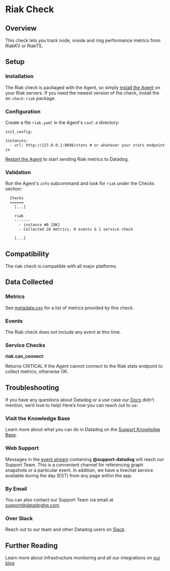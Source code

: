 # Riak Check

## Overview

This check lets you track node, vnode and ring performance metrics from RiakKV or RiakTS.

## Setup
### Installation

The Riak check is packaged with the Agent, so simply [install the Agent](https://app.datadoghq.com/account/settings#agent) on your Riak servers. If you need the newest version of the check, install the `dd-check-riak` package.

### Configuration

Create a file `riak.yaml` in the Agent's `conf.d` directory:

```
init_config:

instances:
  - url: http://127.0.0.1:8098/stats # or whatever your stats endpoint is
```

[Restart the Agent](https://help.datadoghq.com/hc/en-us/articles/203764515-Start-Stop-Restart-the-Datadog-Agent) to start sending Riak metrics to Datadog.

### Validation

Run the Agent's `info` subcommand and look for `riak` under the Checks section:

```
  Checks
  ======
    [...]

    riak
    -------
      - instance #0 [OK]
      - Collected 26 metrics, 0 events & 1 service check

    [...]
```

## Compatibility

The riak check is compatible with all major platforms.

## Data Collected
### Metrics

See [metadata.csv](https://github.com/DataDog/integrations-core/blob/master/riak/metadata.csv) for a list of metrics provided by this check.

### Events
The Riak check does not include any event at this time.

### Service Checks

**riak.can_connect**:

Returns CRITICAL if the Agent cannot connect to the Riak stats endpoint to collect metrics, otherwise OK.

## Troubleshooting

If you have any questions about Datadog or a use case our [Docs](https://docs.datadoghq.com/) didn’t mention, we’d love to help! Here’s how you can reach out to us:

### Visit the Knowledge Base

Learn more about what you can do in Datadog on the [Support Knowledge Base](https://datadog.zendesk.com/agent/).

### Web Support

Messages in the [event stream](https://app.datadoghq.com/event/stream) containing **@support-datadog** will reach our Support Team. This is a convenient channel for referencing graph snapshots or a particular event. In addition, we have a livechat service available during the day (EST) from any page within the app.

### By Email

You can also contact our Support Team via email at [support@datadoghq.com](mailto:support@datadoghq.com).

### Over Slack

Reach out to our team and other Datadog users on [Slack](http://chat.datadoghq.com/).

## Further Reading
Learn more about infrastructure monitoring and all our integrations on [our blog](https://www.datadoghq.com/blog/)